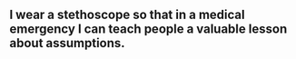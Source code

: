 ## I wear a stethoscope so that in a medical emergency I can teach people a valuable lesson about assumptions.
